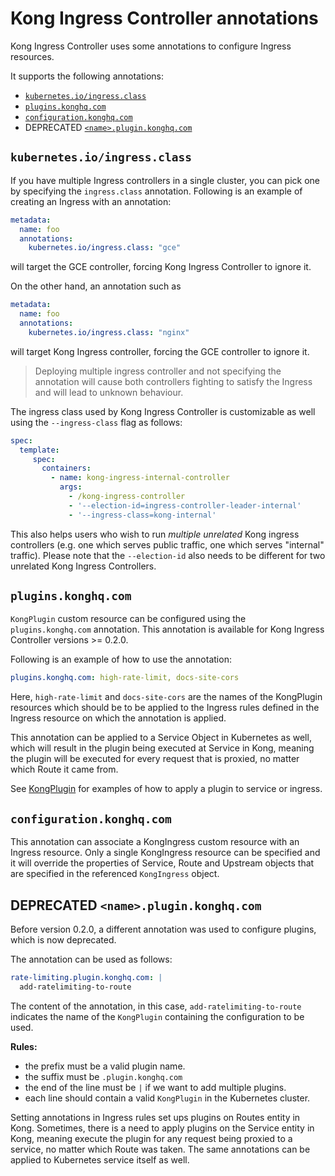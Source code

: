 # Kong Ingress Controller annotations

Kong Ingress Controller uses some annotations to configure Ingress resources.

It supports the following annotations:

- [`kubernetes.io/ingress.class`](#kubernetesioingressclass)
- [`plugins.konghq.com`](#pluginskonghqcom)
- [`configuration.konghq.com`](#configurationkonghqcom)
- DEPRECATED [`<name>.plugin.konghq.com`](#deprecated-namepluginkonghqcom)

## `kubernetes.io/ingress.class`

If you have multiple Ingress controllers in a single cluster,
you can pick one by specifying the `ingress.class` annotation.
Following is an example of
creating an Ingress with an annotation:

```yaml
metadata:
  name: foo
  annotations:
    kubernetes.io/ingress.class: "gce"
```

will target the GCE controller, forcing Kong Ingress Controller to ignore it.

On the other hand, an annotation such as

```yaml
metadata:
  name: foo
  annotations:
    kubernetes.io/ingress.class: "nginx"
```

will target Kong Ingress controller, forcing the GCE controller to ignore it.

> Deploying multiple ingress controller and not specifying the
annotation will cause both controllers fighting to satisfy the Ingress
and will lead to unknown behaviour.

The ingress class used by Kong Ingress Controller is customizable as well
using the `--ingress-class` flag as follows:

```yaml
spec:
  template:
     spec:
       containers:
         - name: kong-ingress-internal-controller
           args:
             - /kong-ingress-controller
             - '--election-id=ingress-controller-leader-internal'
             - '--ingress-class=kong-internal'
```

This also helps users who wish to run
_multiple unrelated_ Kong ingress controllers
(e.g. one which serves public traffic, one which serves "internal" traffic).
Please note that the `--election-id` also needs to be different
for two unrelated Kong Ingress Controllers.

## `plugins.konghq.com`

`KongPlugin` custom resource can be configured using the
`plugins.konghq.com` annotation.
This annotation is available for Kong Ingress Controller versions >= 0.2.0.

Following is an example of how to use the annotation:

```yaml
plugins.konghq.com: high-rate-limit, docs-site-cors
```

Here, `high-rate-limit` and `docs-site-cors`
are the names of the KongPlugin resources which
should be to be applied to the Ingress rules defined in the
Ingress resource on which the annotation is applied.

This annotation can be applied to a Service Object in Kubernetes as well, which
will result in the plugin being executed at Service in Kong,
meaning the plugin will be
executed for every request that is proxied, no matter which Route it came from.

See [KongPlugin](#kongplugin) for examples of how to apply a plugin to service
or ingress.

## `configuration.konghq.com`

This annotation can associate a KongIngress custom resource with
an Ingress resource. Only a single KongIngress resource can be specified and
it will override the properties of Service, Route and Upstream objects that
are specified in the referenced `KongIngress` object.

## DEPRECATED `<name>.plugin.konghq.com`

Before version 0.2.0, a different annotation was used to configure plugins,
which is now deprecated.

The annotation can be used as follows:

```yaml
rate-limiting.plugin.konghq.com: |
  add-ratelimiting-to-route
```

The content of the annotation, in this case,
`add-ratelimiting-to-route` indicates the name of the
`KongPlugin` containing the configuration to be used.

**Rules:**

- the prefix must be a valid plugin name.
- the suffix must be `.plugin.konghq.com`
- the end of the line must be `|` if we want to add multiple plugins.
- each line should contain a valid `KongPlugin` in the Kubernetes cluster.

Setting annotations in Ingress rules set ups plugins on Routes entity in Kong.
Sometimes, there is a need to apply plugins on the Service entity in Kong,
meaning execute the plugin for any request being proxied to a service,
no matter which Route was taken.
The same annotations can be applied to Kubernetes service itself as well.


[kongplugin]: custom-resources.md#KongPlugin
